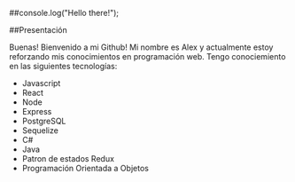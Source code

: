##console.log("Hello there!");

##Presentación

Buenas! Bienvenido a mi Github!
Mi nombre es Alex y actualmente estoy reforzando mis conocimientos en programación web.
Tengo conociemiento en las siguientes tecnologías: 

- Javascript
- React
- Node
- Express
- PostgreSQL
- Sequelize
- C#
- Java
- Patron de estados Redux 
- Programación Orientada a Objetos

<!--
**Chino-LexJs/Chino-LexJs** is a ✨ _special_ ✨ repository because its `README.md` (this file) appears on your GitHub profile.



Here are some ideas to get you started:

- 🔭 I’m currently working on ...
- 🌱 I’m currently learning ...
- 👯 I’m looking to collaborate on ...
- 🤔 I’m looking for help with ...
- 💬 Ask me about ...
- 📫 How to reach me: ...
- 😄 Pronouns: ...
- ⚡ Fun fact: ...
-->
